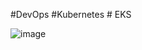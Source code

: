 #DevOps #Kubernetes # EKS

![image](https://github.com/subhamsingha/DevOpsWithSubham/assets/73743186/6bec7bed-d23f-43cd-82ae-1ced011cf3ad)

